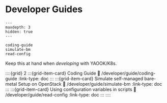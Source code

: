 # Developer Guides

```{toctree}
---
maxdepth: 3
hidden: true
---

coding-guide
simulate-bm
read-config
```

Keep this at hand when *developing* with YAOOK/K8s.


::::{grid} 2
:::{grid-item-card} Coding Guide
:link: /developer/guide/coding-guide
:link-type: doc
:::
:::{grid-item-card} Simulate self-managed bare-metal Setup on OpenStack
:link: /developer/guide/simulate-bm
:link-type: doc
:::
:::{grid-item-card} Using configuration variables in scripts
:link: /developer/guide/read-config
:link-type: doc
:::
::::
